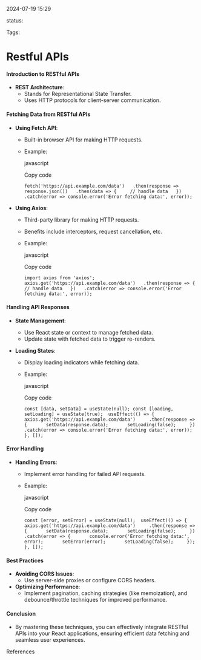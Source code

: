 
2024-07-19 15:29

status:

Tags:

# Restful APIs

#### Introduction to RESTful APIs

- **REST Architecture**:
    - Stands for Representational State Transfer.
    - Uses HTTP protocols for client-server communication.

#### Fetching Data from RESTful APIs

- **Using Fetch API**:
    
    - Built-in browser API for making HTTP requests.
    - Example:
        
        javascript
        
        Copy code
        
        `fetch('https://api.example.com/data')   .then(response => response.json())   .then(data => {     // handle data   })   .catch(error => console.error('Error fetching data:', error));`
        
- **Using Axios**:
    
    - Third-party library for making HTTP requests.
    - Benefits include interceptors, request cancellation, etc.
    - Example:
        
        javascript
        
        Copy code
        
        `import axios from 'axios';  axios.get('https://api.example.com/data')   .then(response => {     // handle data   })   .catch(error => console.error('Error fetching data:', error));`
        

#### Handling API Responses

- **State Management**:
    
    - Use React state or context to manage fetched data.
    - Update state with fetched data to trigger re-renders.
- **Loading States**:
    
    - Display loading indicators while fetching data.
    - Example:
        
        javascript
        
        Copy code
        
        `const [data, setData] = useState(null); const [loading, setLoading] = useState(true);  useEffect(() => {   axios.get('https://api.example.com/data')     .then(response => {       setData(response.data);       setLoading(false);     })     .catch(error => console.error('Error fetching data:', error)); }, []);`
        

#### Error Handling

- **Handling Errors**:
    - Implement error handling for failed API requests.
    - Example:
        
        javascript
        
        Copy code
        
        `const [error, setError] = useState(null);  useEffect(() => {   axios.get('https://api.example.com/data')     .then(response => {       setData(response.data);       setLoading(false);     })     .catch(error => {       console.error('Error fetching data:', error);       setError(error);       setLoading(false);     }); }, []);`
        

#### Best Practices

- **Avoiding CORS Issues**:
    - Use server-side proxies or configure CORS headers.
- **Optimizing Performance**:
    - Implement pagination, caching strategies (like memoization), and debounce/throttle techniques for improved performance.

#### Conclusion

- By mastering these techniques, you can effectively integrate RESTful APIs into your React applications, ensuring efficient data fetching and seamless user experiences.

References
